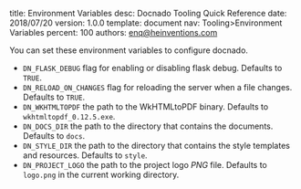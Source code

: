 title:      Environment Variables
desc:       Docnado Tooling Quick Reference
date:       2018/07/20
version:    1.0.0
template:   document
nav:        Tooling>Environment Variables
percent:    100
authors:    enq@heinventions.com

You can set these environment variables to configure docnado.

* `DN_FLASK_DEBUG` flag for enabling or disabling flask debug. Defaults to `TRUE`.
* `DN_RELOAD_ON_CHANGES` flag for reloading the server when a file changes. Defaults to `TRUE`.
* `DN_WKHTMLTOPDF` the path to the WkHTMLtoPDF binary. Defaults to `wkhtmltopdf_0.12.5.exe`.
* `DN_DOCS_DIR` the path to the directory that contains the documents. Defaults to `docs`.
* `DN_STYLE_DIR` the path to the directory that contains the style templates and resources. Defaults to `style`.
* `DN_PROJECT_LOGO` the path to the project logo *PNG* file. Defaults to `logo.png` in the current working directory.
